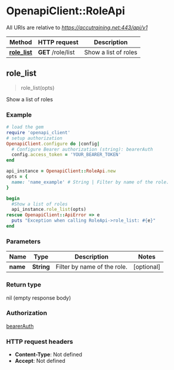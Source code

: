 # OpenapiClient::RoleApi

All URIs are relative to *https://accutraining.net:443/api/v1*

Method | HTTP request | Description
------------- | ------------- | -------------
[**role_list**](RoleApi.md#role_list) | **GET** /role/list | Show a list of roles



## role_list

> role_list(opts)

Show a list of roles

### Example

```ruby
# load the gem
require 'openapi_client'
# setup authorization
OpenapiClient.configure do |config|
  # Configure Bearer authorization (string): bearerAuth
  config.access_token = 'YOUR_BEARER_TOKEN'
end

api_instance = OpenapiClient::RoleApi.new
opts = {
  name: 'name_example' # String | Filter by name of the role.
}

begin
  #Show a list of roles
  api_instance.role_list(opts)
rescue OpenapiClient::ApiError => e
  puts "Exception when calling RoleApi->role_list: #{e}"
end
```

### Parameters


Name | Type | Description  | Notes
------------- | ------------- | ------------- | -------------
 **name** | **String**| Filter by name of the role. | [optional] 

### Return type

nil (empty response body)

### Authorization

[bearerAuth](../README.md#bearerAuth)

### HTTP request headers

- **Content-Type**: Not defined
- **Accept**: Not defined

